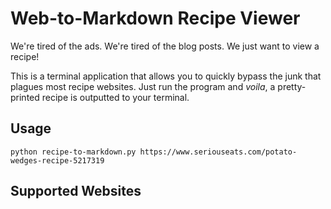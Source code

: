 # Web-to-Markdown Recipe Viewer

We're tired of the ads. We're tired of the blog posts. We just want to view a recipe!

This is a terminal application that allows you to quickly bypass the junk that plagues most recipe websites. Just run the program and _voila_, a pretty-printed recipe is outputted to your terminal. 

## Usage

	python recipe-to-markdown.py https://www.seriouseats.com/potato-wedges-recipe-5217319

## Supported Websites


